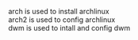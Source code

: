 arch is used to install archlinux  
arch2 is used to config archlinux  
dwm is used to intall and config dwm
